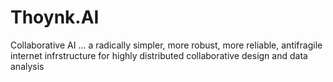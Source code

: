# Thoynk.AI

Collaborative AI ... a radically simpler, more robust, more reliable, antifragile internet infrstructure for highly distributed collaborative design and data analysis 


